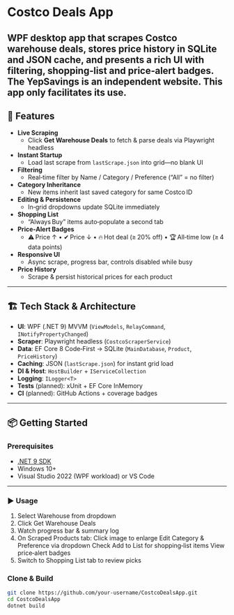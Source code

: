﻿# Costco Deals App

**WPF desktop app** that scrapes Costco warehouse deals, stores price history in SQLite and JSON cache, and presents a rich UI with filtering, shopping‑list and price‑alert badges.
The YepSavings is an independent website. This app only facilitates its use.
---

## 🚀 Features

- **Live Scraping**  
  - Click **Get Warehouse Deals** to fetch & parse deals via Playwright headless  
- **Instant Startup**  
  - Load last scrape from `lastScrape.json` into grid—no blank UI  
- **Filtering**  
  - Real‑time filter by Name / Category / Preference (“All” = no filter)  
- **Category Inheritance**  
  - New items inherit last saved category for same Costco ID  
- **Editing & Persistence**  
  - In‑grid dropdowns update SQLite immediately  
- **Shopping List**  
  - “Always Buy” items auto‑populate a second tab  
- **Price‑Alert Badges**  
  - ⚠ Price ↑  •  ✔ Price ↓  •  🔥 Hot deal (≥ 20% off)  •  🏆 All‑time low (≥ 4 data points)  
- **Responsive UI**  
  - Async scrape, progress bar, controls disabled while busy  
- **Price History**  
  - Scrape & persist historical prices for each product  

---

## 🏗 Tech Stack & Architecture

- **UI**: WPF (.NET 9) MVVM (`ViewModels`, `RelayCommand`, `INotifyPropertyChanged`)  
- **Scraper**: Playwright headless (`CostcoScraperService`)  
- **Data**: EF Core 8 Code‑First → SQLite (`MainDatabase`, `Product`, `PriceHistory`)  
- **Caching**: JSON (`lastScrape.json`) for instant grid load  
- **DI & Host**: `HostBuilder` + `IServiceCollection`  
- **Logging**: `ILogger<T>`  
- **Tests** (planned): xUnit + EF Core InMemory  
- **CI** (planned): GitHub Actions + coverage badges  

---

## 📦 Getting Started

### Prerequisites

- [.NET 9 SDK](https://dotnet.microsoft.com/download/dotnet/9.0)  
- Windows 10+  
- Visual Studio 2022 (WPF workload) or VS Code  

---

### ▶️ Usage

1. Select Warehouse from dropdown
2. Click Get Warehouse Deals
3. Watch progress bar & summary log
4. On Scraped Products tab:
	Click image to enlarge
	Edit Category & Preference via dropdown
	Check Add to List for shopping‑list items
	View price‑alert badges
5. Switch to Shopping List tab to review picks

### Clone & Build

```bash
git clone https://github.com/your‑username/CostcoDealsApp.git
cd CostcoDealsApp
dotnet build


